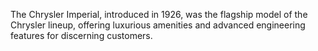 The Chrysler Imperial, introduced in 1926, was the flagship model of the Chrysler lineup, offering luxurious amenities and advanced engineering features for discerning customers.

